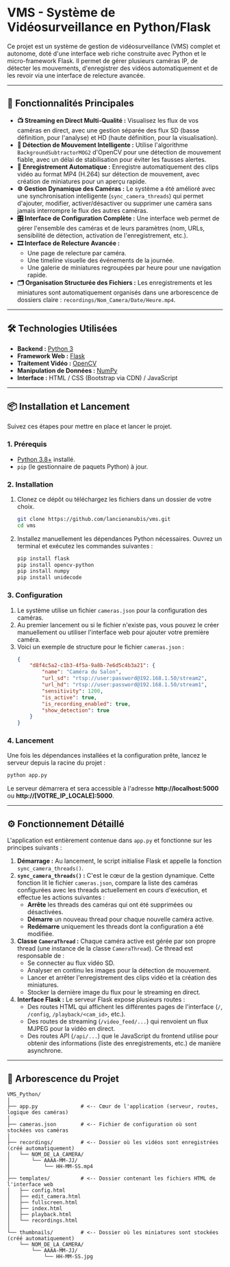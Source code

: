 # VMS - Système de Vidéosurveillance en Python/Flask

Ce projet est un système de gestion de vidéosurveillance (VMS) complet et autonome, doté d'une interface web riche construite avec Python et le micro-framework Flask. Il permet de gérer plusieurs caméras IP, de détecter les mouvements, d'enregistrer des vidéos automatiquement et de les revoir via une interface de relecture avancée.

---

## 🚀 Fonctionnalités Principales

*   **📺 Streaming en Direct Multi-Qualité :** Visualisez les flux de vos caméras en direct, avec une gestion séparée des flux SD (basse définition, pour l'analyse) et HD (haute définition, pour la visualisation).
*   **🧠 Détection de Mouvement Intelligente :** Utilise l'algorithme `BackgroundSubtractorMOG2` d'OpenCV pour une détection de mouvement fiable, avec un délai de stabilisation pour éviter les fausses alertes.
*   **💾 Enregistrement Automatique :** Enregistre automatiquement des clips vidéo au format MP4 (H.264) sur détection de mouvement, avec création de miniatures pour un aperçu rapide.
*   **⚙️ Gestion Dynamique des Caméras :** Le système a été amélioré avec une synchronisation intelligente (`sync_camera_threads`) qui permet d'ajouter, modifier, activer/désactiver ou supprimer une caméra sans jamais interrompre le flux des autres caméras.
*   **🎛️ Interface de Configuration Complète :** Une interface web permet de gérer l'ensemble des caméras et de leurs paramètres (nom, URLs, sensibilité de détection, activation de l'enregistrement, etc.).
*   **🎞️ Interface de Relecture Avancée :**
    *   Une page de relecture par caméra.
    *   Une timeline visuelle des événements de la journée.
    *   Une galerie de miniatures regroupées par heure pour une navigation rapide.
*   **🗂️ Organisation Structurée des Fichiers :** Les enregistrements et les miniatures sont automatiquement organisés dans une arborescence de dossiers claire : `recordings/Nom_Camera/Date/Heure.mp4`.

---

## 🛠️ Technologies Utilisées

*   **Backend :** [Python 3](https://www.python.org/)
*   **Framework Web :** [Flask](https://flask.palletsprojects.com/)
*   **Traitement Vidéo :** [OpenCV](https://opencv.org/)
*   **Manipulation de Données :** [NumPy](https://numpy.org/)
*   **Interface :** HTML / CSS (Bootstrap via CDN) / JavaScript

---

## 📦 Installation et Lancement

Suivez ces étapes pour mettre en place et lancer le projet.

### 1. Prérequis

*   [Python 3.8+](https://www.python.org/downloads/) installé.
*   `pip` (le gestionnaire de paquets Python) à jour.

### 2. Installation

1.  Clonez ce dépôt ou téléchargez les fichiers dans un dossier de votre choix.
    ```bash
    git clone https://github.com/lancienanubis/vms.git
    cd vms
    ```
2.  Installez manuellement les dépendances Python nécessaires. Ouvrez un terminal et exécutez les commandes suivantes :
    ```bash
    pip install flask
    pip install opencv-python
    pip install numpy
    pip install unidecode
    ```

### 3. Configuration

1.  Le système utilise un fichier `cameras.json` pour la configuration des caméras.
2.  Au premier lancement ou si le fichier n'existe pas, vous pouvez le créer manuellement ou utiliser l'interface web pour ajouter votre première caméra.
3.  Voici un exemple de structure pour le fichier `cameras.json` :
    ```json
    {
        "d8f4c5a2-c1b3-4f5a-9a8b-7e6d5c4b3a21": {
            "name": "Caméra du Salon",
            "url_sd": "rtsp://user:password@192.168.1.50/stream2",
            "url_hd": "rtsp://user:password@192.168.1.50/stream1",
            "sensitivity": 1200,
            "is_active": true,
            "is_recording_enabled": true,
            "show_detection": true
        }
    }
    ```

### 4. Lancement

Une fois les dépendances installées et la configuration prête, lancez le serveur depuis la racine du projet :
```bash
python app.py
```
Le serveur démarrera et sera accessible à l'adresse **http://localhost:5000** ou **http://[VOTRE_IP_LOCALE]:5000**.

---

## ⚙️ Fonctionnement Détaillé

L'application est entièrement contenue dans `app.py` et fonctionne sur les principes suivants :

1.  **Démarrage :** Au lancement, le script initialise Flask et appelle la fonction `sync_camera_threads()`.
2.  **`sync_camera_threads()` :** C'est le cœur de la gestion dynamique. Cette fonction lit le fichier `cameras.json`, compare la liste des caméras configurées avec les threads actuellement en cours d'exécution, et effectue les actions suivantes :
    *   **Arrête** les threads des caméras qui ont été supprimées ou désactivées.
    *   **Démarre** un nouveau thread pour chaque nouvelle caméra active.
    *   **Redémarre** uniquement les threads dont la configuration a été modifiée.
3.  **Classe `CameraThread` :** Chaque caméra active est gérée par son propre thread (une instance de la classe `CameraThread`). Ce thread est responsable de :
    *   Se connecter au flux vidéo SD.
    *   Analyser en continu les images pour la détection de mouvement.
    *   Lancer et arrêter l'enregistrement des clips vidéo et la création des miniatures.
    *   Stocker la dernière image du flux pour le streaming en direct.
4.  **Interface Flask :** Le serveur Flask expose plusieurs routes :
    *   Des routes HTML qui affichent les différentes pages de l'interface (`/`, `/config`, `/playback/<cam_id>`, etc.).
    *   Des routes de streaming (`/video_feed/...`) qui renvoient un flux MJPEG pour la vidéo en direct.
    *   Des routes API (`/api/...`) que le JavaScript du frontend utilise pour obtenir des informations (liste des enregistrements, etc.) de manière asynchrone.




---

## 🌳 Arborescence du Projet

```
VMS_Python/
│
├── app.py              # <-- Cœur de l'application (serveur, routes, logique des caméras)
│
├── cameras.json        # <-- Fichier de configuration où sont stockées vos caméras
│
├── recordings/         # <-- Dossier où les vidéos sont enregistrées (créé automatiquement)
│   └── NOM_DE_LA_CAMERA/
│       └── AAAA-MM-JJ/
│           └── HH-MM-SS.mp4
│
├── templates/          # <-- Dossier contenant les fichiers HTML de l'interface web
│   ├── config.html
│   ├── edit_camera.html
│   ├── fullscreen.html
│   ├── index.html
│   ├── playback.html
│   └── recordings.html
│
└── thumbnails/         # <-- Dossier où les miniatures sont stockées (créé automatiquement)
    └── NOM_DE_LA_CAMERA/
        └── AAAA-MM-JJ/
            └── HH-MM-SS.jpg
```
